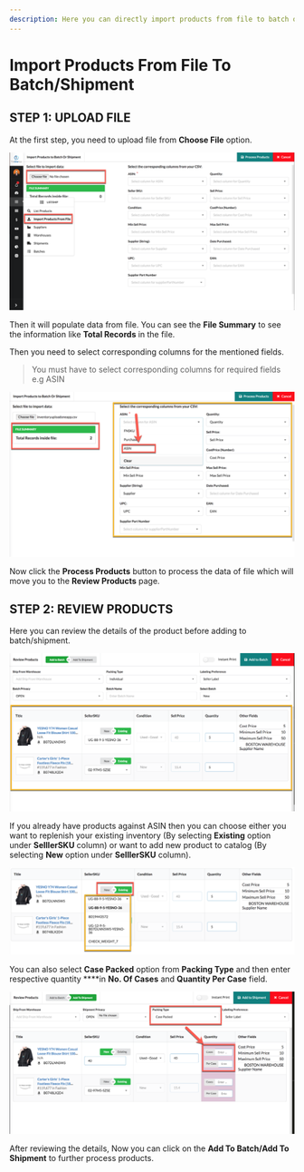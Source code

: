 ```yaml
---
description: Here you can directly import products from file to batch or shipment.
---
```


# Import Products From File To Batch/Shipment

## STEP 1: UPLOAD FILE

At the first step, you need to upload file from **Choose File** option.

![](../.gitbook/assets/2018-09-19_13-26-08.png)

Then it will populate data from file. You can see the **File Summary** to see the information like **Total Records** in the file. 

Then you need to select corresponding columns for the mentioned fields.

> You must have to select corresponding columns for required fields e.g ASIN

![](../.gitbook/assets/2018-09-19_13-32-55.png)

Now click the **Process Products** button to process the data of file which will move you to the **Review Products** page.

## STEP 2: REVIEW PRODUCTS

Here you can review the details of the product before adding to batch/shipment.

![](../.gitbook/assets/2018-09-19_13-56-25.png)

If you already have products against ASIN then you can choose either you want to replenish your existing inventory \(By selecting **Existing** option under **SelllerSKU** column\) or want to add new product to catalog \(By selecting **New** option under **SelllerSKU** column\).

![](../.gitbook/assets/2018-09-19_14-07-24.png)

You can also select **Case Packed** option from **Packing Type** and then enter respective quantity ****in **No. Of Cases** and **Quantity Per Case** field.

![](../.gitbook/assets/2018-09-19_14-11-11.png)

After reviewing the details, Now you can click on the **Add To Batch/Add To Shipment** to further process products.

